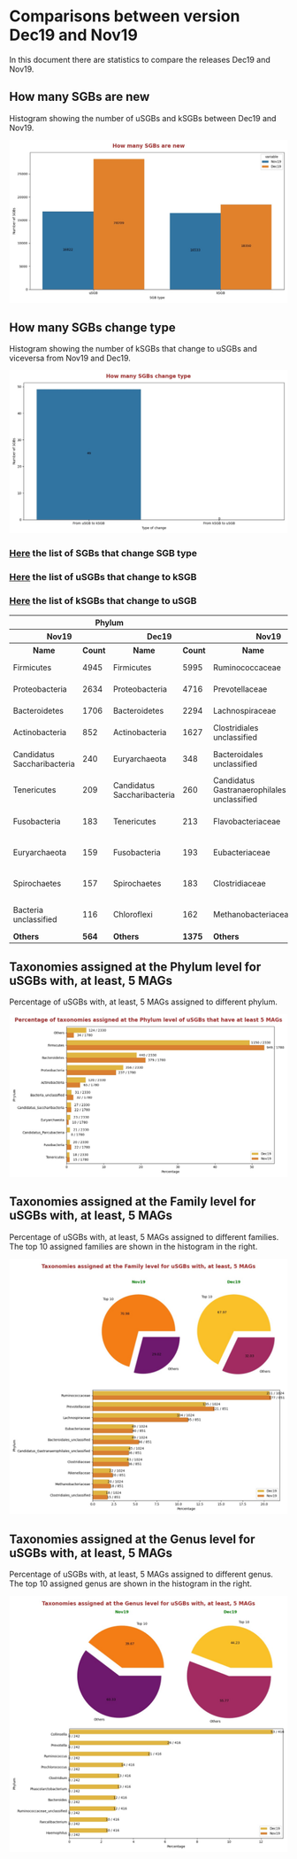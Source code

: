 # Comparisons between version Dec19 and Nov19
In this document there are statistics to compare the releases Dec19 and Nov19.


## How many SGBs are new
Histogram showing the number of uSGBs and kSGBs between Dec19 and Nov19.

![How many SGBs are new](pictures/second_fig1.jpg)


## How many SGBs change type
Histogram showing the number of kSGBs that change to uSGBs and viceversa from Nov19 and Dec19.

![How many SGBs change type](pictures/second_fig2.jpg)


### [Here](pages/df_second_fig2.md) the list of SGBs that change SGB type

### [Here](pages/df_second_fig2_upgrade.md) the list of uSGBs that change to kSGB

### [Here](pages/df_second_fig2_downgrade.md) the list of kSGBs that change to uSGB

<table><tr><th colspan = '4' style = 'text-align: center'>Phylum</th><th colspan = '4' style = 'text-align: center'>Family</th><th colspan = '4' style = 'text-align: center'>Genus</th><th colspan = '4' style = 'text-align: center'>Species</th></tr><tr><th colspan = '2' style = 'text-align: center'>Nov19</th><th colspan = '2' style = 'text-align: center'>Dec19</th><th colspan = '2' style = 'text-align: center'>Nov19</th><th colspan = '2' style = 'text-align: center'>Dec19</th><th colspan = '2' style = 'text-align: center'>Nov19</th><th colspan = '2' style = 'text-align: center'>Dec19</th><th colspan = '2' style = 'text-align: center'>Nov19</th><th colspan = '2' style = 'text-align: center'>Dec19</th></tr><tr><th style = 'text-align: center'>Name</th><th style = 'text-align: center'>Count</th><th style = 'text-align: center'>Name</th><th style = 'text-align: center'>Count</th><th style = 'text-align: center'>Name</th><th style = 'text-align: center'>Count</th><th style = 'text-align: center'>Name</th><th style = 'text-align: center'>Count</th><th style = 'text-align: center'>Name</th><th style = 'text-align: center'>Count</th><th style = 'text-align: center'>Name</th><th style = 'text-align: center'>Count</th><th style = 'text-align: center'>Name</th><th style = 'text-align: center'>Count</th><th style = 'text-align: center'>Name</th><th style = 'text-align: center'>Count</th></tr><tr><td>Firmicutes</td><td>4945</td><td>Firmicutes</td><td>5995</td><td>Ruminococcaceae</td><td>492</td><td>Prochloraceae</td><td>1099</td><td>Collinsella</td><td>334</td><td>Prochlorococcus</td><td>1063</td><td>Rhizobiales bacterium</td><td>81</td><td>Rhizobiales bacterium</td><td>91</td></tr><tr><td>Proteobacteria</td><td>2634</td><td>Proteobacteria</td><td>4716</td><td>Prevotellaceae</td><td>324</td><td>Ruminococcaceae</td><td>496</td><td>Streptococcus</td><td>102</td><td>Collinsella</td><td>331</td><td>Pseudomonas fluorescens</td><td>47</td><td>Buchnera aphidicola</td><td>49</td></tr><tr><td>Bacteroidetes</td><td>1706</td><td>Bacteroidetes</td><td>2294</td><td>Lachnospiraceae</td><td>243</td><td>Prevotellaceae</td><td>324</td><td>Prevotella</td><td>61</td><td>Burkholderia</td><td>148</td><td>Streptococcus mitis</td><td>34</td><td>Pseudomonas fluorescens</td><td>48</td></tr><tr><td>Actinobacteria</td><td>852</td><td>Actinobacteria</td><td>1627</td><td>Clostridiales unclassified</td><td>138</td><td>Lachnospiraceae</td><td>239</td><td>Campylobacter</td><td>57</td><td>Thaumarchaeota unclassified</td><td>123</td><td>Pseudomonas viridiflava</td><td>30</td><td>Streptococcus mitis</td><td>35</td></tr><tr><td>Candidatus Saccharibacteria</td><td>240</td><td>Euryarchaeota</td><td>348</td><td>Bacteroidales unclassified</td><td>128</td><td>Clostridiales unclassified</td><td>138</td><td>Haemophilus</td><td>54</td><td>Kineosporia</td><td>111</td><td>Candidatus Hodgkinia cicadicola</td><td>26</td><td>Pseudomonas viridiflava</td><td>31</td></tr><tr><td>Tenericutes</td><td>209</td><td>Candidatus Saccharibacteria</td><td>260</td><td>Candidatus Gastranaerophilales unclassified</td><td>124</td><td>Bacteroidales unclassified</td><td>128</td><td>Faecalibacterium</td><td>39</td><td>Streptococcus</td><td>108</td><td>Stenotrophomonas maltophilia</td><td>26</td><td>Escherichia coli</td><td>29</td></tr><tr><td>Fusobacteria</td><td>183</td><td>Tenericutes</td><td>213</td><td>Flavobacteriaceae</td><td>113</td><td>Flavobacteriaceae</td><td>127</td><td>Ruminococcus</td><td>38</td><td>Alphaproteobacteria unclassified</td><td>86</td><td>Prochlorococcus marinus</td><td>21</td><td>Candidatus Hodgkinia cicadicola</td><td>27</td></tr><tr><td>Euryarchaeota</td><td>159</td><td>Fusobacteria</td><td>193</td><td>Eubacteriaceae</td><td>101</td><td>Pelagibacteraceae</td><td>126</td><td>Clostridium</td><td>36</td><td>Synechococcus</td><td>83</td><td>Pseudomonas putida</td><td>21</td><td>Candidatus Pelagibacter ubique</td><td>27</td></tr><tr><td>Spirochaetes</td><td>157</td><td>Spirochaetes</td><td>183</td><td>Clostridiaceae</td><td>96</td><td>Candidatus Gastranaerophilales unclassified</td><td>125</td><td>Bacteroides</td><td>34</td><td>Pelagibacteraceae unclassified</td><td>62</td><td>Pseudomonas stutzeri</td><td>20</td><td>Stenotrophomonas maltophilia</td><td>26</td></tr><tr><td>Bacteria unclassified</td><td>116</td><td>Chloroflexi</td><td>162</td><td>Methanobacteriaceae</td><td>77</td><td>Burkholderiaceae</td><td>108</td><td>Candidatus Saccharibacteria unclassified</td><td>34</td><td>Prevotella</td><td>61</td><td>Streptococcus oralis</td><td>19</td><td>Pseudomonas putida</td><td>24</td></tr><tr style = 'font-weight: bold'><td>Others</td><td>564</td><td>Others</td><td>1375</td><td>Others</td><td>1541</td><td>Others</td><td>3299</td><td>Others</td><td>891</td><td>Others</td><td>2340</td><td>Others</td><td>16208</td><td>Others</td><td>17963</td></tr></table>

## Taxonomies assigned at the Phylum level for uSGBs with, at least, 5 MAGs
Percentage of uSGBs with, at least, 5 MAGs assigned to different phylum.

![Percentage of taxonomies assigned at the Phylum level of uSGBs that have at least 5 MAGs](pictures/second_fig3.jpg)


## Taxonomies assigned at the Family level for uSGBs with, at least, 5 MAGs
Percentage of uSGBs with, at least, 5 MAGs assigned to different families. The top 10 assigned families are shown in the histogram in the right.

![Taxonomies assigned at the Family level for uSGBs with, at least, 5 MAGs](pictures/second_fig4.jpg)


## Taxonomies assigned at the Genus level for uSGBs with, at least, 5 MAGs
Percentage of uSGBs with, at least, 5 MAGs assigned to different genus. The top 10 assigned genus are shown in the histogram in the right.

![Taxonomies assigned at the Genus level for uSGBs with, at least, 5 MAGs](pictures/second_fig5.jpg)


